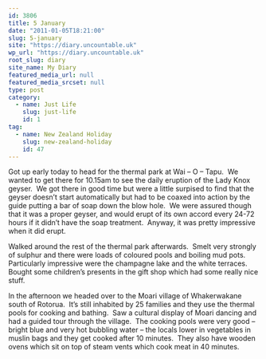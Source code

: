 ```yaml
---
id: 3806
title: 5 January
date: "2011-01-05T18:21:00"
slug: 5-january
site: "https://diary.uncountable.uk"
wp_url: "https://diary.uncountable.uk"
root_slug: diary
site_name: My Diary
featured_media_url: null
featured_media_srcset: null
type: post
category:
  - name: Just Life
    slug: just-life
    id: 1
tag:
  - name: New Zealand Holiday
    slug: new-zealand-holiday
    id: 47
---
```


<div xmlns='http://www.w3.org/1999/xhtml'>Got up early today to head for the thermal park at Wai &#8211; O &#8211; Tapu.  We wanted to get there for 10.15am to see the daily eruption of the Lady Knox geyser.  We got there in good time but were a little surpised to find that the geyser doesn&#8217;t start automatically but had to be coaxed into action by the guide putting a bar of soap down the blow hole.  We were assured though that it was a proper geyser, and would erupt of its own accord every 24-72 hours if it didn&#8217;t have the soap treatment.  Anyway, it was pretty impressive when it did erupt.</p>
<p>Walked around the rest of the thermal park afterwards.  Smelt very strongly of sulphur and there were loads of coloured pools and boiling mud pots.  Particularly impressive were the champagne lake and the white terraces.  Bought some children&#8217;s presents in the gift shop which had some really nice stuff.</p>
<p>In the afternoon we headed over to the Moari village of Whakerwakane south of Rotorua.  It&#8217;s still inhabited by 25 families and they use the thermal pools for cooking and bathing.  Saw a cultural display of Moari dancing and had a guided tour through the village.  The cooking pools were very good &#8211; bright blue and very hot bubbling water &#8211; the locals lower in vegetables in muslin bags and they get cooked after 10 minutes.  They also have wooden ovens which sit on top of steam vents which cook meat in 40 minutes.</div>
